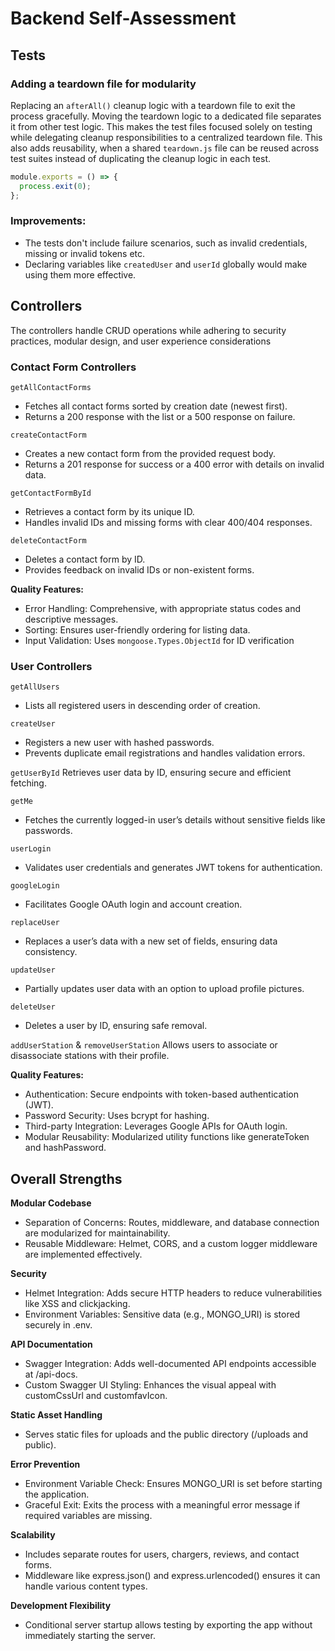 # Backend Self-Assessment

## Tests

### Adding a teardown file for modularity

Replacing an ``afterAll()`` cleanup logic with a teardown file to exit the process gracefully. Moving the teardown logic to a dedicated file separates it from other test logic. This makes the test files focused solely on testing while delegating cleanup responsibilities to a centralized teardown file. This also adds reusability, when a shared ``teardown.js`` file can be reused across test suites instead of duplicating the cleanup logic in each test.

```js
module.exports = () => {
  process.exit(0);
};
```

### Improvements:
- The tests don't include failure scenarios, such as invalid credentials, missing or invalid tokens etc.
- Declaring variables like ``createdUser`` and ``userId`` globally would make using them more effective.

## Controllers

The controllers handle CRUD operations while adhering to security practices, modular design, and user experience considerations

### Contact Form Controllers

``getAllContactForms``
- Fetches all contact forms sorted by creation date (newest first).
- Returns a 200 response with the list or a 500 response on failure.

``createContactForm``
- Creates a new contact form from the provided request body.
- Returns a 201 response for success or a 400 error with details on invalid data.

``getContactFormById``
- Retrieves a contact form by its unique ID.
- Handles invalid IDs and missing forms with clear 400/404 responses.

``deleteContactForm``
- Deletes a contact form by ID.
- Provides feedback on invalid IDs or non-existent forms.

**Quality Features:**
- Error Handling: Comprehensive, with appropriate status codes and descriptive messages.
- Sorting: Ensures user-friendly ordering for listing data.
- Input Validation: Uses ``mongoose.Types.ObjectId`` for ID verification

### User Controllers

``getAllUsers``
- Lists all registered users in descending order of creation.

``createUser``
- Registers a new user with hashed passwords.
- Prevents duplicate email registrations and handles validation errors.

``getUserById``
Retrieves user data by ID, ensuring secure and efficient fetching.

``getMe``
- Fetches the currently logged-in user’s details without sensitive fields like passwords.

``userLogin``
- Validates user credentials and generates JWT tokens for authentication.

``googleLogin``
- Facilitates Google OAuth login and account creation.

``replaceUser``
- Replaces a user’s data with a new set of fields, ensuring data consistency.

``updateUser``
- Partially updates user data with an option to upload profile pictures.

``deleteUser``
- Deletes a user by ID, ensuring safe removal.

``addUserStation`` & ``removeUserStation``
Allows users to associate or disassociate stations with their profile.

**Quality Features:**
- Authentication: Secure endpoints with token-based authentication (JWT).
- Password Security: Uses bcrypt for hashing.
- Third-party Integration: Leverages Google APIs for OAuth login.
- Modular Reusability: Modularized utility functions like generateToken and hashPassword.

## Overall Strengths

**Modular Codebase**
- Separation of Concerns: Routes, middleware, and database connection are modularized for maintainability.
- Reusable Middleware: Helmet, CORS, and a custom logger middleware are implemented effectively.

**Security**
- Helmet Integration: Adds secure HTTP headers to reduce vulnerabilities like XSS and clickjacking.
- Environment Variables: Sensitive data (e.g., MONGO_URI) is stored securely in .env.

**API Documentation**
- Swagger Integration: Adds well-documented API endpoints accessible at /api-docs.
- Custom Swagger UI Styling: Enhances the visual appeal with customCssUrl and customfavIcon.

**Static Asset Handling**
- Serves static files for uploads and the public directory (/uploads and public).

**Error Prevention**
- Environment Variable Check: Ensures MONGO_URI is set before starting the application.
- Graceful Exit: Exits the process with a meaningful error message if required variables are missing.

**Scalability**
- Includes separate routes for users, chargers, reviews, and contact forms.
- Middleware like express.json() and express.urlencoded() ensures it can handle various content types.

**Development Flexibility**
- Conditional server startup allows testing by exporting the app without immediately starting the server.